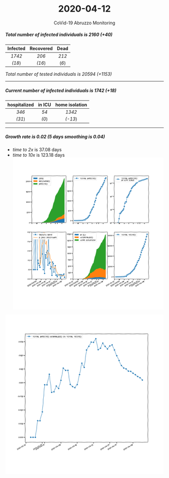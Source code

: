 <div align='center'>

# 2020-04-12
CoVid-19 Abruzzo Monitoring
</div>

##### Total number of infected individuals is 2160 (+40)
Infected | Recovered | Dead
:---: | :---: | :---:
*1742* | *206* | *212*
*(18*) | *(16*) | (*6*)

*Total number of tested individuals is 20594 (+1153)*
***
##### Current number of infected individuals is 1742 (+18)
hospitalized | in ICU | home isolation
:---: | :---: | :---:
*346* |*54* |*1342*
*(31*) |*(0*) |*(-13*)
***
##### Growth rate is 0.02 (5 days smoothing is 0.04)
- *time to 2x* is 37.08 days
- *time to 10x* is 123.18 days
![stats][stats]

![infected_normalized][infected_normalized]

[stats]: stats_Abruzzo.png
[infected_normalized]: infected_normalized_Abruzzo.png
